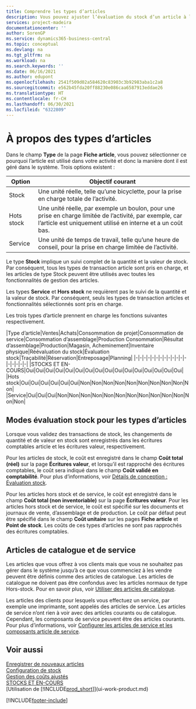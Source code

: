 ```yaml
---
title: Comprendre les types d’articles
description: Vous pouvez ajuster l’évaluation du stock d’un article à l’aide des méthodes FIFO ou d’évaluation stock moyen, lorsque les coûts article sont modifiés pour des motifs autres que les transactions.
services: project-madeira
documentationcenter: ''
author: SorenGP
ms.service: dynamics365-business-central
ms.topic: conceptual
ms.devlang: na
ms.tgt_pltfrm: na
ms.workload: na
ms.search.keywords: ''
ms.date: 06/16/2021
ms.author: edupont
ms.openlocfilehash: 2541f509d02a584620c83903c3b92983aba1c2a8
ms.sourcegitcommit: e562b45fda20ff88230e086caa6587913eddae26
ms.translationtype: HT
ms.contentlocale: fr-CH
ms.lasthandoff: 06/30/2021
ms.locfileid: "6322809"
---
```

# <a name="about-item-types"></a>À propos des types d’articles
Dans le champ **Type** de la page **Fiche article**, vous pouvez sélectionner ce pourquoi l’article est utilisé dans votre activité et donc la manière dont il est géré dans le système. Trois options existent :

|Option|Objectif courant|
|------|-----------|
|Stock|Une unité réelle, telle qu’une bicyclette, pour la prise en charge totale de l’activité.|
|Hots stock|Une unité réelle, par exemple un boulon, pour une prise en charge limitée de l’activité, par exemple, car l’article est uniquement utilisé en interne et a un coût bas.|
|Service|Une unité de temps de travail, telle qu’une heure de conseil, pour la prise en charge limitée de l’activité.|

Le type **Stock** implique un suivi complet de la quantité et la valeur de stock. Par conséquent, tous les types de transaction article sont pris en charge, et les articles de type Stock peuvent être utilisés avec toutes les fonctionnalités de gestion des articles.

Les types **Service** et **Hors stock** ne requièrent pas le suivi de la quantité et la valeur de stock. Par conséquent, seuls les types de transaction articles et fonctionnalités sélectionnés sont pris en charge.

Les trois types d’article prennent en charge les fonctions suivantes respectivement.

|Type d’article|Ventes|Achats|Consommation de projet|Consommation de service|Consommation d’assemblage|Production Consommation|Résultat d’assemblage|Production|Magasin, Acheminement|Inventaire physique|Réévaluation du stock|Évaluation stock|Traçabilité|Réservation|Entreposage|Planning|
|-|-|-|-|-|-|-|-|-|-|-|-|-|-|-|-|-|-|
|STOCKS ET EN-COURS|Oui|Oui|Oui|Oui|Oui|Oui|Oui|Oui|Oui|Oui|Oui|Oui|Oui|Oui|Oui|Oui|
|Hots stock|Oui|Oui|Oui|Oui|Oui|Oui|Non|Non|Non|Non|Non|Non|Non|Non|Non|Non|
|Service|Oui|Oui|Oui|Non|Non|Non|Non|Non|Non|Non|Non|Non|Non|Non|Non|Non|

## <a name="costing-methods-for-types-of-items"></a>Modes évaluation stock pour les types d’articles
Lorsque vous validez des transactions de stock, les changements de quantité et de valeur en stock sont enregistrés dans les écritures comptables article et les écritures valeur, respectivement. 

Pour les articles de stock, le coût est enregistré dans le champ **Coût total (réel)** sur la page **Écritures valeur**, et lorsqu’il est rapproché des écritures comptables, le coût sera indiqué dans le champ **Coût validé en comptabilité**. Pour plus d’informations, voir [Détails de conception : Évaluation stock](design-details-inventory-costing.md).

Pour les articles hors stock et de service, le coût est enregistré dans le champ **Coût total (non inventoriable)** sur la page **Écritures valeur**. Pour les articles hors stock et de service, le coût est spécifié sur les documents et journaux de vente, d’assemblage et de production. Le coût par défaut peut être spécifié dans le champ **Coût unitaire** sur les pages **Fiche article** et **Point de stock**. Les coûts de ces types d’articles ne sont pas rapprochés des écritures comptables. 

## <a name="catalog-and-service-items"></a>Articles de catalogue et de service
Les articles que vous offrez à vos clients mais que vous ne souhaitez pas gérer dans le système jusqu’à ce que vous commenciez à les vendre peuvent être définis comme des articles de catalogue. Les articles de catalogue ne doivent pas être confondus avec les articles normaux de type Hors-stock. Pour en savoir plus, voir [Utiliser des articles de catalogue](inventory-how-work-nonstock-items.md).

Les articles des clients pour lesquels vous effectuez un service, par exemple une imprimante, sont appelés des articles de service. Les articles de service n’ont rien à voir avec des articles courants ou de catalogue. Cependant, les composants de service peuvent être des articles courants. Pour plus d’informations, voir [Configurer les articles de service et les composants article de service](service-how-setup-service-items.md).

## <a name="see-also"></a>Voir aussi
[Enregistrer de nouveaux articles](inventory-how-register-new-items.md)  
[Configuration de stock](inventory-setup-inventory.md)  
[Gestion des coûts ajustés](finance-manage-inventory-costs.md)  
[STOCKS ET EN-COURS](inventory-manage-inventory.md)  
[Utilisation de [!INCLUDE[prod_short](includes/prod_short.md)]](ui-work-product.md)


[!INCLUDE[footer-include](includes/footer-banner.md)]
